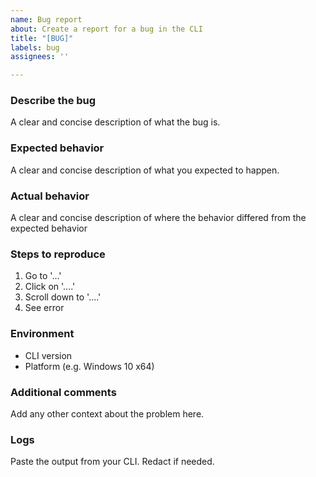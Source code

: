 ```yaml
---
name: Bug report
about: Create a report for a bug in the CLI
title: "[BUG]"
labels: bug
assignees: ''

---
```


### Describe the bug
A clear and concise description of what the bug is.

### Expected behavior
A clear and concise description of what you expected to happen.

### Actual behavior
A clear and concise description of where the behavior differed from the expected behavior

### Steps to reproduce
1. Go to '...'
2. Click on '....'
3. Scroll down to '....'
4. See error

### Environment
- CLI version
- Platform (e.g. Windows 10 x64)

### Additional comments
Add any other context about the problem here.

### Logs
Paste the output from your CLI. Redact if needed.
